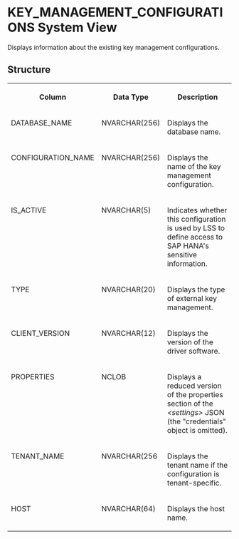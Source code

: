 <!-- loioa31bc428fef04c02a3cd911fd06a0be9 -->

# KEY\_MANAGEMENT\_CONFIGURATIONS System View

Displays information about the existing key management configurations.



<a name="loioa31bc428fef04c02a3cd911fd06a0be9__section_ysw_bkb_xlb"/>

## Structure


<table>
<tr>
<th valign="top">

Column



</th>
<th valign="top">

Data Type



</th>
<th valign="top">

Description



</th>
</tr>
<tr>
<td valign="top">

DATABASE\_NAME



</td>
<td valign="top">

NVARCHAR\(256\)



</td>
<td valign="top">

Displays the database name.



</td>
</tr>
<tr>
<td valign="top">

CONFIGURATION\_NAME



</td>
<td valign="top">

NVARCHAR\(256\)



</td>
<td valign="top">

Displays the name of the key management configuration.



</td>
</tr>
<tr>
<td valign="top">

IS\_ACTIVE



</td>
<td valign="top">

NVARCHAR\(5\)



</td>
<td valign="top">

Indicates whether this configuration is used by LSS to define access to SAP HANA's sensitive information.



</td>
</tr>
<tr>
<td valign="top">

TYPE



</td>
<td valign="top">

NVARCHAR\(20\)



</td>
<td valign="top">

Displays the type of external key management.



</td>
</tr>
<tr>
<td valign="top">

CLIENT\_VERSION



</td>
<td valign="top">

NVARCHAR\(12\)



</td>
<td valign="top">

Displays the version of the driver software.



</td>
</tr>
<tr>
<td valign="top">

PROPERTIES



</td>
<td valign="top">

NCLOB



</td>
<td valign="top">

Displays a reduced version of the properties section of the *<settings\>* JSON \(the "credentials" object is omitted\).



</td>
</tr>
<tr>
<td valign="top">

TENANT\_NAME



</td>
<td valign="top">

NVARCHAR\(256



</td>
<td valign="top">

Displays the tenant name if the configuration is tenant-specific.



</td>
</tr>
<tr>
<td valign="top">

HOST



</td>
<td valign="top">

NVARCHAR\(64\)



</td>
<td valign="top">

Displays the host name.



</td>
</tr>
</table>

